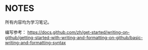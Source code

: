 # NOTES

所有内容均为学习笔记。

编写参考：
  https://docs.github.com/zh/get-started/writing-on-github/getting-started-with-writing-and-formatting-on-github/basic-writing-and-formatting-syntax

